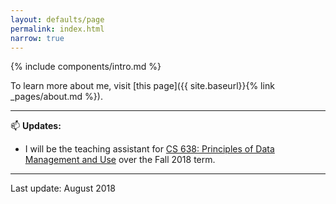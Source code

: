 ```yaml
---
layout: defaults/page
permalink: index.html
narrow: true
---
```


{% include components/intro.md %}

To learn more about me, visit [this page]({{ site.baseurl}}{% link _pages/about.md %}).

<hr />

:mailbox: __Updates:__

* I will be the teaching assistant for [CS 638: Principles of Data Management and Use](https://cs.uwaterloo.ca/~tozsu/courses/CS638/) over the Fall 2018 term.

<hr />

Last update: August 2018
